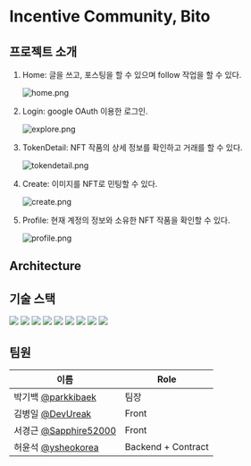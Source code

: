 # Incentive Community, Bito

## 프로젝트 소개

1. Home: 글을 쓰고, 포스팅을 할 수 있으며 follow 작업을 할 수 있다.

    ![home.png](images/bito_home.png)

2. Login: google OAuth 이용한 로그인.

    ![explore.png](images/bito_login.png)

3. TokenDetail: NFT 작품의 상세 정보를 확인하고 거래를 할 수 있다.

    ![tokendetail.png](images/tokendetail.png)

4. Create: 이미지를 NFT로 민팅할 수 있다.

    ![create.png](images/create.png)

5. Profile: 현재 계정의 정보와 소유한 NFT 작품을 확인할 수 있다.

    ![profile.png](images/profile.png)

## Architecture


## 기술 스택

![](https://img.shields.io/badge/Node.js-339933.svg?style=for-the-badge&logo=nodedotjs&logoColor=white)
![](https://img.shields.io/badge/MongoDB-47A248.svg?style=for-the-badge&logo=MongoDB&logoColor=white)
![](https://img.shields.io/badge/Express-000000.svg?style=for-the-badge&logo=Express&logoColor=white)
![](https://img.shields.io/badge/Ethereum-3C3C3D.svg?style=for-the-badge&logo=Ethereum&logoColor=white)
![](https://img.shields.io/badge/Solidity-363636.svg?style=for-the-badge&logo=Solidity&logoColor=white)
![](https://img.shields.io/badge/React-61DAFB.svg?style=for-the-badge&logo=React&logoColor=black)
![](https://img.shields.io/badge/Web3.js-F16822.svg?style=for-the-badge&logo=web3dotjs&logoColor=white)
![](https://img.shields.io/badge/Mocha-8D6748.svg?style=for-the-badge&logo=Mocha&logoColor=white)
![](https://img.shields.io/badge/Chai-A30701.svg?style=for-the-badge&logo=Chai&logoColor=white)


## 팀원

|이름|Role|
|---|----|
|박기백 [@parkkibaek](https://github.com/parkkibaek)|팀장|
|김병일 [@DevUreak](https://github.com/DevUreak)|Front|
|서경근 [@Sapphire52000](https://github.com/Sapphire52000)|Front|
|허윤석 [@ysheokorea](https://github.com/ysheokorea)|Backend + Contract|


